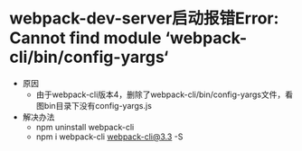 # webpack-dev-server启动报错Error: Cannot find module ‘webpack-cli/bin/config-yargs‘
- 原因
  - 由于webpack-cli版本4，删除了webpack-cli/bin/config-yargs文件，看图bin目录下没有config-yargs.js
- 解决办法
  - npm uninstall webpack-cli
  - npm i webpack-cli webpack-cli@3.3 -S